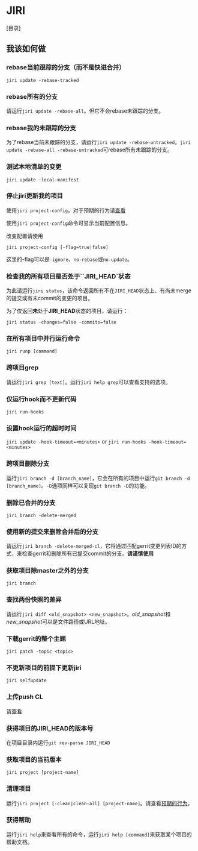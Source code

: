 # JIRI

[目录]

## 我该如何做

### rebase当前跟踪的分支（而不是快进合并）

`jiri update -rebase-tracked`

### rebase所有的分支

请运行`jiri update -rebase-all`。但它不会rebase未跟踪的分支。

### rebase我的未跟踪的分支

为了rebase当前未跟踪的分支，请运行`jiri update -rebase-untracked`。`jiri update -rebase-all -rebase-untracked`可rebase所有未跟踪的分支。

### 测试本地清单的变更

`jiri update -local-manifest`

### 停止jiri更新我的项目

使用`jiri project-config`。对于预期的行为请[查看](/jiri/behaviour.md#项目配置)

使用`jiri project-config`命令可显示当前配置信息。

改变配置请使用
```
jiri project-config [-flag=true|false]
```
这里的-flag可以是`-ignore`、`no-rebase`或`no-update`。

### 检查我的所有项目是否处于``JIRI_HEAD`状态

为此请运行`jiri status`，该命令返回所有不在`JIRI_HEAD`状态上、有尚未merge的提交或有未commit的变更的项目。

为了仅返回**未**处于**JIRI_HEAD**状态的项目，请运行：
```
jiri status -changes=false -commits=false
```
### 在所有项目中并行运行命令

`jiri runp [command]`

### 跨项目grep

请运行`jiri grep [text]`。运行`jiri help grep`可以查看支持的选项。

### 仅运行hook而不更新代码
`jiri run-hooks`

### 设置hook运行的超时时间

`jiri update -hook-timeout=<minutes>` or `jiri run-hooks -hook-timeout=<minutes>`

### 跨项目删除分支

运行`jiri branch -d [branch_name]`，它会在所有的项目中运行`git branch -d [branch_name]`。`-D`选项同样可以复现`git branch -D`的功能。

### 删除已合并的分支
`jiri branch -delete-merged`

### 使用新的提交来删除合并后的分支
请运行`jiri branch -delete-merged-cl`，它将通过匹配gerrit变更列表ID的方式，来检查gerrit和删除所有已提交commit的分支。**请谨慎使用**

### 获取项目除master之外的分支

`jiri branch`

### 查找两份快照的差异
请运行`jiri diff <old_snapshot> <new_snapshot>`。*old_snapshot*和*new_snapshot*可以是文件路径或URL地址。 

### 下载gerrit的整个主题

`jiri patch -topic <topic>`

### 不更新项目的前提下更新jiri

`jiri selfupdate`

### 上传push CL

请[查看](/jiri/README.md#gerrit-cl工作流)

### 获得项目的JIRI_HEAD的版本号

在项目目录内运行`git rev-parse JIRI_HEAD`

### 获取项目的当前版本

`jiri project [project-name]`

### 清理项目

运行`jiri project [-clean|clean-all] [project-name]`。请查看[预期的行为](/jiri/behaviour.md#清理项目)。

### 获得帮助

运行`jiri help`来查看所有的命令，运行`jiri help [command]`来获取某个项目的帮助文档。
